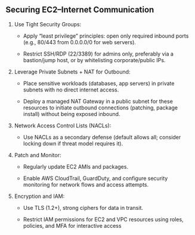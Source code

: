 ## Securing EC2–Internet Communication
1. Use Tight Security Groups:

    - Apply “least privilege” principles: open only required inbound ports (e.g., 80/443 from 0.0.0.0/0 for web servers).

    - Restrict SSH/RDP (22/3389) for admins only, preferably via a bastion/jump host, or by whitelisting corporate/public IPs.

2. Leverage Private Subnets + NAT for Outbound:

    - Place sensitive workloads (databases, app servers) in private subnets with no direct internet access.

    - Deploy a managed NAT Gateway in a public subnet for these resources to initiate outbound connections (patching, package install) without being exposed inbound.

3. Network Access Control Lists (NACLs):

    - Use NACLs as a secondary defense (default allows all; consider locking down if threat model requires it).

4. Patch and Monitor:

    - Regularly update EC2 AMIs and packages.

    - Enable AWS CloudTrail, GuardDuty, and configure security monitoring for network flows and access attempts.

5. Encryption and IAM:

    - Use TLS (1.2+), strong ciphers for data in transit.

    - Restrict IAM permissions for EC2 and VPC resources using roles, policies, and MFA for interactive access